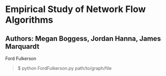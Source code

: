 Empirical Study of Network Flow Algorithms
=====

Authors: Megan Boggess, Jordan Hanna, James Marquardt
------

Ford Fulkerson
> $ python FordFulkerson.py path/to/graph/file
